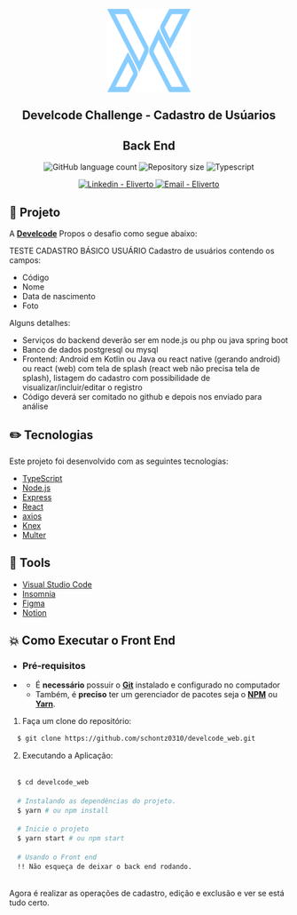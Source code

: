 <p align="center">
<img src="https://github.com/schontz0310/develcode_web/blob/master/src/assets/LogoDevel.svg" width="150" height="150" align="center">
</p>
<h2 align="center">
Develcode Challenge - Cadastro de Usúarios
</h2>
<h2 align="center">
Back End
</h2>

<p align="center">
  <img alt="GitHub language count" src="https://img.shields.io/github/languages/count/schontz0310/Challenges-Develcode?style=plastic">

  <img alt="Repository size" src="https://img.shields.io/github/repo-size/schontz0310/Challenges-Develcode">
  
  <img alt="Typescript" src="https://badges.frapsoft.com/typescript/code/typescript.png?v=101">
     
</p>

<p align="center">

  <a href="https://www.linkedin.com/in/eliverto-schontz-moraes/" target="_blank" >
    <img alt="Linkedin - Eliverto" src="https://img.shields.io/badge/Linkedin--%23F8952D?style=social&logo=linkedin">
  </a>
  
  <a href="mailto:schontz0310@gmail.com" target="_blank" >
    <img alt="Email - Eliverto" src="https://img.shields.io/badge/Email--%23F8952D?style=social&logo=gmail">
  </a>
</p>

## :file_folder: Projeto
  
A  **[Develcode][Develcode_site]** Propos o desafio como segue abaixo:

TESTE CADASTRO BÁSICO USUÁRIO
Cadastro de usuários contendo os campos:

- Código
- Nome
- Data de nascimento
- Foto

Alguns detalhes:
- Serviços do backend deverão ser em node.js ou php ou java spring boot
- Banco de dados postgresql ou mysql
- Frontend: Android em Kotlin ou Java ou react native (gerando android) ou react (web) com tela de splash (react web não precisa tela de splash), listagem do cadastro com possibilidade de visualizar/incluir/editar o registro
- Código deverá ser comitado no github e depois nos enviado para análise
  
## :pencil2:  Tecnologias
  
 Este projeto foi desenvolvido com as seguintes tecnologias:

- [TypeScript](https://github.com/Microsoft/TypeScript)
- [Node.js](https://nodejs.org/en/)
- [Express](https://github.com/expressjs/express)
- [React](https://github.com/facebook/react)
- [axios](https://github.com/axios/axios)
- [Knex](http://knexjs.org/)
- [Multer](https://www.npmjs.com/package/multer)

## :paperclip: Tools
- [Visual Studio Code](https://code.visualstudio.com)
- [Insomnia](https://insomnia.rest)
- [Figma](https://www.figma.com/)
- [Notion](https://www.notion.so/)
  

## :boom: Como Executar o Front End

- ### **Pré-requisitos**
- 
  - É **necessário** possuir o **[Git](https://git-scm.com/)** instalado e configurado no computador
  - Também, é **preciso** ter um gerenciador de pacotes seja o **[NPM](https://www.npmjs.com/)** ou **[Yarn](https://yarnpkg.com/)**.
  
1. Faça um clone do repositório:

```sh
  $ git clone https://github.com/schontz0310/develcode_web.git
```

2. Executando a Aplicação:

```sh

  $ cd develcode_web
  
  # Instalando as dependências do projeto.
  $ yarn # ou npm install
  
  # Inicie o projeto
  $ yarn start # ou npm start

  # Usando o Front end
  !! Não esqueça de deixar o back end rodando.
 
```

Agora é realizar as operações de cadastro, edição e exclusão e ver se está tudo certo.

[Develcode_site]: https://www.develcode.com.br/
